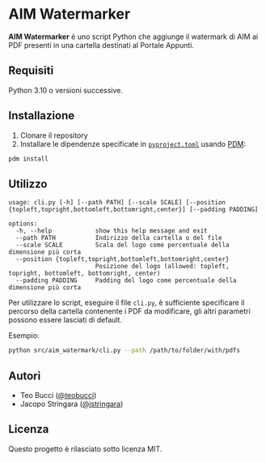 # AIM Watermarker

**AIM Watermarker** è uno script Python che aggiunge il watermark di AIM ai PDF presenti in una cartella destinati al Portale Appunti.

## Requisiti

Python 3.10 o versioni successive.

## Installazione

1. Clonare il repository
2. Installare le dipendenze specificate in [`pyproject.toml`](pyproject.toml) usando [PDM](https://pdm-project.org/en/latest/):

```sh
pdm install
```

## Utilizzo

```
usage: cli.py [-h] [--path PATH] [--scale SCALE] [--position {topleft,topright,bottomleft,bottomright,center}] [--padding PADDING]

options:
  -h, --help            show this help message and exit
  --path PATH           Indirizzo della cartella o del file
  --scale SCALE         Scala del logo come percentuale della dimensione più corta
  --position {topleft,topright,bottomleft,bottomright,center}
                        Posizione del logo (allowed: topleft, topright, bottomleft, bottomright, center)
  --padding PADDING     Padding del logo come percentuale della dimensione più corta
```

Per utilizzare lo script, eseguire il file `cli.py`, è sufficiente specificare il percorso della cartella contenente i PDF da modificare, gli altri parametri possono essere lasciati di default.

Esempio:

```bash
python src/aim_watermark/cli.py --path /path/to/folder/with/pdfs
```

## Autori

- Teo Bucci ([@teobucci](https://github.com/teobucci))
- Jacopo Stringara ([@jstringara](https://github.com/jstringara))

## Licenza

Questo progetto è rilasciato sotto licenza MIT.
